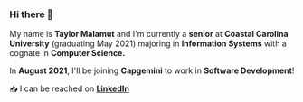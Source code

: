 ### Hi there 👋

My name is **Taylor Malamut** and I'm currently a **senior** at **Coastal Carolina University** (graduating May 2021) majoring in **Information Systems** with a cognate in **Computer Science.**

In **August 2021**, I'll be joining **Capgemini** to work in **Software Development**! 

:inbox_tray: I can be reached on [**LinkedIn**](https://www.linkedin.com/in/tmalamut)

<!--
**tmalamut/tmalamut** is a ✨ _special_ ✨ repository because its `README.md` (this file) appears on your GitHub profile.

Here are some ideas to get you started:

- 🔭 I’m currently working on ...
- 👯 I’m looking to collaborate on ...
- 🤔 I’m looking for help with ...
- 💬 Ask me about ...
- 📫 How to reach me: ...
- 😄 Pronouns: ...
- ⚡ Fun fact: ...
-->
